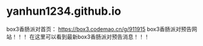 # yanhun1234.github.io

box3香肠派对首页：
    https://box3.codemao.cn/g/911915
box3香肠派对预告网站！！！
在这里可以看到最新box3香肠派对预告消息！！！
